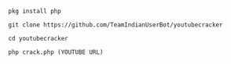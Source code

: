 `pkg install php`

`git clone https://github.com/TeamIndianUserBot/youtubecracker`

`cd youtubecracker`

`php crack.php (YOUTUBE URL)`
